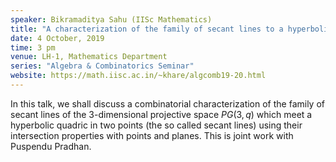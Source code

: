 ```yaml
---
speaker: Bikramaditya Sahu (IISc Mathematics)
title: "A characterization of the family of secant lines to a hyperbolic quadric in $PG(3,q)$, $q$ odd"
date: 4 October, 2019
time: 3 pm
venue: LH-1, Mathematics Department
series: "Algebra & Combinatorics Seminar"
website: https://math.iisc.ac.in/~khare/algcomb19-20.html
---
```


In this talk, we shall discuss a combinatorial characterization of the family of secant lines of the
3-dimensional projective space $PG(3,q)$ which meet a hyperbolic quadric in two points (the so called
secant lines) using their intersection properties with points and planes. This is joint work with
Puspendu Pradhan. 
